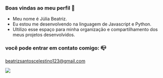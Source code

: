 ### Boas vindas ao meu perfil 💙
- Meu nome é Júlia Beatriz.
- Eu estou me desenvolvendo na linguagem de Javascript e Python.
- Ultilizo esse espaço para minha organização e compartilhamento dos meus projetos desenvolvidos.

### você pode entrar em contato comigo: 📪

beatrizsantoscelestino123@gmail.com


![](https://media1.tenor.com/m/7GyHsInT8uoAAAAC/naruto.gif)

